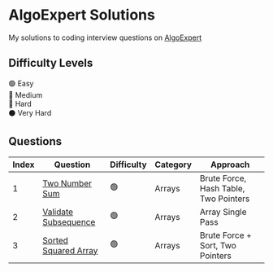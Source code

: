 # AlgoExpert Solutions

My solutions to coding interview questions on [AlgoExpert](https://www.algoexpert.io)

## Difficulty Levels

🟢 Easy  
🔵 Medium  
🔴 Hard  
⚫️ Very Hard

## Questions

| Index | Question                                              | Difficulty | Category | Approach                              |
| ----- | ----------------------------------------------------- | ---------- | -------- | ------------------------------------- |
| 1     | [Two Number Sum](/Easy/two-number-sum.md)             | 🟢         | Arrays   | Brute Force, Hash Table, Two Pointers |
| 2     | [Validate Subsequence](/Easy/validate-subsequence.md) | 🟢         | Arrays   | Array Single Pass                     |
| 3     | [Sorted Squared Array](/Easy/sorted-squared-array.md) | 🟢         | Arrays   | Brute Force + Sort, Two Pointers      |
